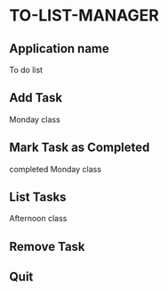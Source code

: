 # TO-LIST-MANAGER
##  Application name
To do list
## Add Task
Monday class
## Mark Task as Completed
completed Monday class
## List Tasks
Afternoon class
## Remove Task
## Quit
